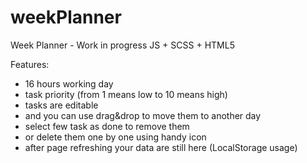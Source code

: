 # weekPlanner
Week Planner - Work in progress
JS + SCSS + HTML5

Features:
* 16 hours working day
* task priority (from 1 means low to 10 means high)
* tasks are editable
* and you can use drag&drop to move them to another day
* select few task as done to remove them
* or delete them one by one using handy icon
* after page refreshing your data are still here (LocalStorage usage)
